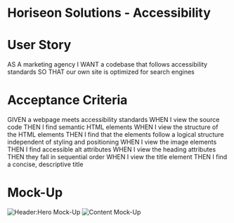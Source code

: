 # Horiseon Solutions - Accessibility

# User Story

AS A marketing agency
I WANT a codebase that follows accessibility standards
SO THAT our own site is optimized for search engines

# Acceptance Criteria

GIVEN a webpage meets accessibility standards
WHEN I view the source code
THEN I find semantic HTML elements
WHEN I view the structure of the HTML elements
THEN I find that the elements follow a logical structure independent of styling and positioning
WHEN I view the image elements
THEN I find accessible alt attributes
WHEN I view the heading attributes
THEN they fall in sequential order
WHEN I view the title element
THEN I find a concise, descriptive title

# Mock-Up

![Header:Hero Mock-Up](https://user-images.githubusercontent.com/88792082/164986737-40fa6c9b-0abc-44fe-8ee4-bf96a4ab92a3.png)
![Content Mock-Up](https://user-images.githubusercontent.com/88792082/164986757-cf1f941f-cdfc-45c3-aebb-c2ec5ae25a51.png)
